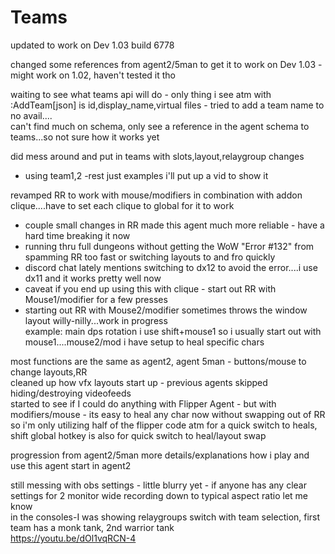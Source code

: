 # Teams
updated to work on Dev 1.03 build 6778

changed some references from agent2/5man to get it to work on Dev 1.03 - might work on 1.02, haven't tested it tho

waiting to see what teams api will do - only thing i see atm with :AddTeam[json] is id,display_name,virtual files - tried to add a team name to no avail....    
can't find much on schema, only see a reference in the agent schema to teams...so not sure how it works yet     

did mess around and put in teams with slots,layout,relaygroup changes     
* using team1,2 -rest just examples i'll put up a vid to show it    
    
revamped RR to work with mouse/modifiers in combination with addon clique....have to set each clique to global for it to work   
* couple small changes in RR made this agent much more reliable - have a hard time breaking it now     
* running thru full dungeons without getting the WoW "Error #132" from spamming RR too fast or switching layouts to and fro quickly    
* discord chat lately mentions switching to dx12 to avoid the error....i use dx11 and it works pretty well now
* caveat if you end up using this with clique - start out RR with Mouse1/modifier for a few presses     
* starting out RR with Mouse2/modifier sometimes throws the window layout willy-nilly...work in progress     
example: main dps rotation i use shift+mouse1 so i usually start out with mouse1....mouse2/mod i have setup to heal specific chars     
     
most functions are the same as agent2, agent 5man - buttons/mouse to change layouts,RR    
cleaned up how vfx layouts start up - previous agents skipped hiding/destroying videofeeds     
started to see if I could do anything with Flipper Agent - but with modifiers/mouse - its easy to heal any char now without swapping out of RR    
so i'm only utilizing half of the flipper code atm for a quick switch to heals, shift global hotkey is also for quick switch to heal/layout swap    

progression from agent2/5man more details/explanations how i play and use this agent start in agent2

still messing with obs settings - little blurry yet - if anyone has any clear settings for 2 monitor wide recording down to typical aspect ratio let me know     
in the consoles-I was showing relaygroups switch with team selection, first team has a monk tank, 2nd warrior tank  
https://youtu.be/dOl1vqRCN-4
